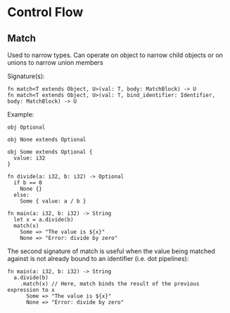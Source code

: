 # Control Flow

## Match

Used to narrow types. Can operate on object to narrow
child objects or on unions to narrow union members

Signature(s):
```
fn match<T extends Object, U>(val: T, body: MatchBlock) -> U
fn match<T extends Object, U>(val: T, bind_identifier: Identifier, body: MatchBlock) -> U
```

Example:
```void
obj Optional

obj None extends Optional

obj Some extends Optional {
  value: i32
}

fn divide(a: i32, b: i32) -> Optional
  if b == 0
    None {}
  else:
    Some { value: a / b }

fn main(a: i32, b: i32) -> String
  let x = a.divide(b)
  match(x)
    Some => "The value is ${x}"
    None => "Error: divide by zero"
```

The second signature of match is useful when the value being matched against
is not already bound to an identifier (i.e. dot pipelines):
```void
fn main(a: i32, b: i32) -> String
  a.divide(b)
    .match(x) // Here, match binds the result of the previous expression to x
      Some => "The value is ${x}"
      None => "Error: divide by zero"
```

